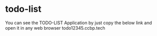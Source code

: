 # todo-list
You can see the TODO-LIST Application by just copy the below link and open it in any web browser
todo12345.ccbp.tech
